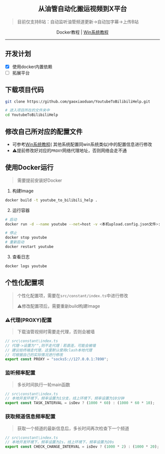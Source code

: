 <h2 align="center">从油管自动化搬运视频到X平台</h2>

> 目前仅支持B站：自动监听油管频道更新->自动加字幕->上传B站


<div align="center">
  <span>Docker教程 | </span>
  <a href="https://github.com/gaoxiaoduan/YoutubeToBilibiliHelp/blob/main/docs/document-win.md">
  Win系统教程
  </a>
</div>

---

## 开发计划

- [x] 使用docker内置依赖
- [ ] 拓展平台

## 下载项目代码

```bash
git clone https://github.com/gaoxiaoduan/YoutubeToBilibiliHelp.git

# 进入项目所在的文件夹中
cd YoutubeToBilibiliHelp
```

## 修改自己所对应的配置文件

- 可参考[Win系统教程](https://github.com/gaoxiaoduan/YoutubeToBilibiliHelp/blob/main/docs/document-win.md)(
  其他系统配置同win系统类似)中的配置信息进行修改
- ⚠️提前修改好对应的`PROXY`网络代理地址，否则网络会走不通

## 使用Docker运行

> 需要提前安装好Docker

1. 构建Image

```bash
docker build -t youtube_to_bilibili_help .
```

2. 运行容器

```bash
# 启动
docker run -d --name youtube --net=host -v <本机upload.config.json文件>:/usr/app/upload.config.json youtube_to_bilibili_help

# 停止
docker stop youtube
# 重新启动
docker restart youtube
```

3. 查看日志

```bash
docker logs youtube
```

## 个性化配置项

> 个性化配置项，需要在`src/constant/index.ts`中进行修改
>
> ⚠️修改配置项后，需要重新build构建Image

### ⚠️代理(PROXY)配置

> 下载油管视频时需要走代理，否则会被墙

```typescript
// src\constant\index.ts
// 代理->设置为"",则不走代理｜若直连，可能会被墙
// 建议给终端走代理，这里默认使用clash本地代理
// 可根据自己的实际情况进行修改
export const PROXY = "socks5://127.0.0.1:7890";
```

### 监听频率配置

> 多长时间执行一轮main函数

```typescript
// src\constant\index.ts
// 本地开发环境下，频率设置为1分支，线上环境下，频率设置为10分钟
export const TASK_INTERVAL = isDev ? (1000 * 60) : (1000 * 60 * 10);
```

### 获取频道信息频率配置

> 获取一个频道的最新信息后，多长时间再次检查下一个频道

```typescript
// src\constant\index.ts
// 本地开发环境下，频率设置为2s，线上环境下，频率设置为20s
export const CHECK_CHANGE_INTERVAL = isDev ? (1000 * 2) : (1000 * 20);
```
